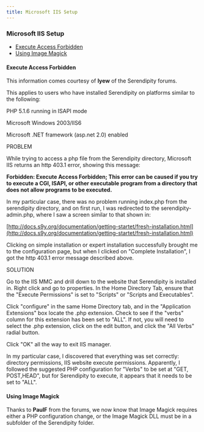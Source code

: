 ```yaml
---
title: Microsoft IIS Setup
---
```


### Microsoft IIS Setup

*  [Execute Access Forbidden](#A2)
*  [Using Image Magick](#A3)

#### <a name="A2"></a>Execute Access Forbidden

This information comes courtesy of **lyew** of the Serendipity forums.

This applies to users who have installed Serendipity on platforms similar to the following:

PHP 5.1.6 running in ISAPI mode

Microsoft Windows 2003/IIS6

Microsoft .NET framework (asp.net 2.0) enabled

PROBLEM

While trying to access a php file from the Serendipity directory, Microsoft IIS returns an http 403.1 error, showing this message:

**Forbidden: Execute Access Forbidden; This error can be caused if you try to execute a CGI, ISAPI, or other executable program from a directory that does not allow programs to be executed.**

In my particular case, there was no problem running index.php from the serendipity directory, and on first run, I was redirected to the serendipity-admin.php, where I saw a screen similar to that shown in:

[http://docs.s9y.org/documentation/getting-startet/fresh-installation.html](http://docs.s9y.org/documentation/getting-startet/fresh-installation.html)

Clicking on simple installation or expert installation successfully brought me to the configuration page, but when I clicked on "Complete Installation", I got the http 403.1 error message described above.

SOLUTION

Go to the IIS MMC and drill down to the website that Serendipity is installed in. Right click and go to properties. In the Home Directory Tab, ensure that the "Execute Permissions" is set to "Scripts" or "Scripts and Executables".

Click "configure" in the same Home Directory tab, and in the "Application Extensions" box locate the .php extension. Check to see if the "verbs" column for this extension has been set to "ALL". If not, you will need to select the .php extension, click on the edit button, and click the "All Verbs" radial button.

Click "OK" all the way to exit IIS manager.

In my particular case, I discovered that everything was set correctly: directory permissions, IIS website execute permissions. Apparently, I followed the suggested PHP configuration for "Verbs" to be set at "GET, POST,HEAD", but for Serendipity to execute, it appears that it needs to be set to "ALL".

#### <a name="A3"></a>Using Image Magick

Thanks to **PaulF** from the forums, we now know that Image Magick requires either a PHP configuration change, or the Image Magick DLL must be in a subfolder of the Serendipity folder.
